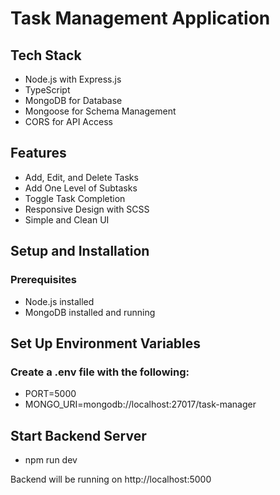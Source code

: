 # **Task Management Application**

## Tech Stack

- Node.js with Express.js
- TypeScript
- MongoDB for Database
- Mongoose for Schema Management
- CORS for API Access

## Features

- Add, Edit, and Delete Tasks
- Add One Level of Subtasks
- Toggle Task Completion
- Responsive Design with SCSS
- Simple and Clean UI

## Setup and Installation
### Prerequisites

- Node.js installed
- MongoDB installed and running


## Set Up Environment Variables

### Create a .env file with the following:

- PORT=5000
- MONGO_URI=mongodb://localhost:27017/task-manager


## Start Backend Server

- npm run dev

Backend will be running on http://localhost:5000